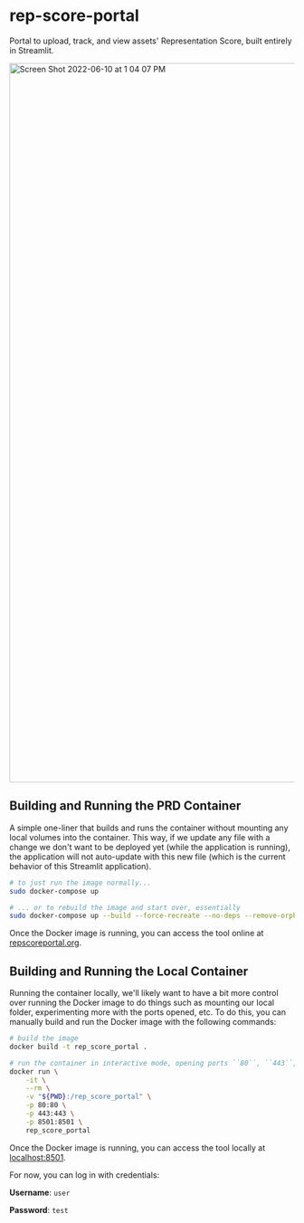 # rep-score-portal

Portal to upload, track, and view assets' Representation Score, built entirely in Streamlit.

<img width="1272" alt="Screen Shot 2022-06-10 at 1 04 07 PM" src="https://user-images.githubusercontent.com/31417712/173125041-68d320c3-3df6-47f7-9d06-3ac5c81ee85a.png">

## Building and Running the PRD Container
A simple one-liner that builds and runs the container without mounting any local volumes into the container. This way, if we update any file with a change we don't want to be deployed yet (while the application is running), the application will not auto-update with this new file (which is the current behavior of this Streamlit application).

```bash
# to just run the image normally...
sudo docker-compose up

# ... or to rebuild the image and start over, essentially
sudo docker-compose up --build --force-recreate --no-deps --remove-orphans
```

Once the Docker image is running, you can access the tool online at [repscoreportal.org](https://repscoreportal.org/).

## Building and Running the Local Container
Running the container locally, we'll likely want to have a bit more control over running the Docker image to do things such as mounting our local folder, experimenting more with the ports opened, etc. To do this, you can manually build and run the Docker image with the following commands:

```bash
# build the image
docker build -t rep_score_portal .

# run the container in interactive mode, opening ports ``80``, ``443``, and ``8501``
docker run \
    -it \
    --rm \
    -v "${PWD}:/rep_score_portal" \
    -p 80:80 \
    -p 443:443 \
    -p 8501:8501 \
    rep_score_portal
```

Once the Docker image is running, you can access the tool locally at [localhost:8501](http://localhost:8501/).

For now, you can log in with credentials:

**Username**: `user`

**Password**: `test`
